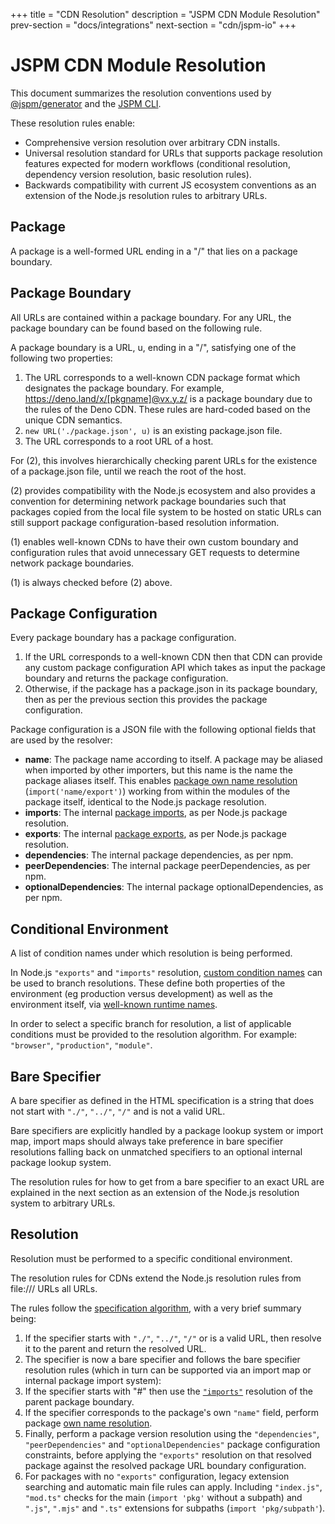 +++
title = "CDN Resolution"
description = "JSPM CDN Module Resolution"
prev-section = "docs/integrations"
next-section = "cdn/jspm-io"
+++

# JSPM CDN Module Resolution

This document summarizes the resolution conventions used by [@jspm/generator](/docs/generator/) and the [JSPM CLI](/docs/jspm-cli).

These resolution rules enable:

* Comprehensive version resolution over arbitrary CDN installs.
* Universal resolution standard for URLs that supports package resolution features expected for modern workflows (conditional resolution, dependency version resolution, basic resolution rules).
* Backwards compatibility with current JS ecosystem conventions as an extension of the Node.js resolution rules to arbitrary URLs.

## Package

A package is a well-formed URL ending in a "/" that lies on a package boundary.

## Package Boundary

All URLs are contained within a package boundary. For any URL, the package boundary can be found based on the following rule.

A package boundary is a URL, u, ending in a "/", satisfying one of the following two properties:

1. The URL corresponds to a well-known CDN package format which designates the package boundary. For example, https://deno.land/x/[pkgname]@vx.y.z/ is a package boundary due to the rules of the Deno CDN. These rules are hard-coded based on the unique CDN semantics.
2. `new URL('./package.json', u)` is an existing package.json file.
3. The URL corresponds to a root URL of a host.

For (2), this involves hierarchically checking parent URLs for the existence of a package.json file, until we reach the root of the host.

(2) provides compatibility with the Node.js ecosystem and also provides a convention for determining network package boundaries such that packages copied from the local file system to be hosted on static URLs can still support package configuration-based resolution information.

(1) enables well-known CDNs to have their own custom boundary and configuration rules that avoid unnecessary GET requests to determine network package boundaries.

(1) is always checked before (2) above.

## Package Configuration

Every package boundary has a package configuration.

1. If the URL corresponds to a well-known CDN then that CDN can provide any custom package configuration API which takes as input the package boundary and returns the package configuration.
2. Otherwise, if the package has a package.json in its package boundary, then as per the previous section this provides the package configuration.

Package configuration is a JSON file with the following optional fields that are used by the resolver:

* **name**: The package name according to itself. A package may be aliased when imported by other importers, but this name is the name the package aliases itself. This enables [package own name resolution](https://nodejs.org/dist/latest-v18.x/docs/api/packages.html#self-referencing-a-package-using-its-name) (`import('name/export')`) working from within the modules of the package itself, identical to the Node.js package resolution.
* **imports**: The internal [package imports](https://nodejs.org/dist/latest-v18.x/docs/api/packages.html#subpath-imports), as per Node.js package resolution.
* **exports**: The internal [package exports](https://nodejs.org/dist/latest-v18.x/docs/api/packages.html#subpath-exports), as per Node.js package resolution.
* **dependencies**: The internal package dependencies, as per npm.
* **peerDependencies**: The internal package peerDependencies, as per npm.
* **optionalDependencies**: The internal package optionalDependencies, as per npm.

## Conditional Environment

A list of condition names under which resolution is being performed.

In Node.js `"exports"` and `"imports"` resolution, [custom condition names](https://nodejs.org/dist/latest-v18.x/docs/api/packages.html#conditional-exports) can be used to branch resolutions. These define both properties of the environment (eg production versus development) as well as the environment itself, via [well-known runtime names](https://runtime-keys.proposal.wintercg.org/).

In order to select a specific branch for resolution, a list of applicable conditions must be provided to the resolution algorithm. For example: `"browser"`, `"production"`, `"module"`.

## Bare Specifier

A bare specifier as defined in the HTML specification is a string that does not start with `"./"`, `"../"`, `"/"` and is not a valid URL.

Bare specifiers are explicitly handled by a package lookup system or import map, import maps should always take preference in bare specifier resolutions falling back on unmatched specifiers to an optional internal package lookup system.

The resolution rules for how to get from a bare specifier to an exact URL are explained in the next section as an extension of the Node.js resolution system to arbitrary URLs.

## Resolution

Resolution must be performed to a specific conditional environment.

The resolution rules for CDNs extend the Node.js resolution rules from file:/// URLs all URLs.

The rules follow the [specification algorithm](https://nodejs.org/dist/latest-v18.x/docs/api/esm.html#resolution-algorithm), with a very brief summary being:

1. If the specifier starts with `"./"`, `"../"`, `"/"` or is a valid URL, then resolve it to the parent and return the resolved URL.
1. The specifier is now a bare specifier and follows the bare specifier resolution rules (which in turn can be supported via an import map or internal package import system):
  1. If the specifier starts with "#" then use the [`"imports"`](https://nodejs.org/dist/latest-v18.x/docs/api/packages.html#subpath-imports) resolution of the parent package boundary.
  1. If the specifier corresponds to the package's own `"name"` field, perform package [own name resolution](https://nodejs.org/dist/latest-v18.x/docs/api/packages.html#self-referencing-a-package-using-its-name).
  1. Finally, perform a package version resolution using the `"dependencies"`, `"peerDependencies"` and `"optionalDependencies"` package configuration constraints, before applying the `"exports"` resolution on that resolved package against the resolved package URL boundary configuration.
1. For packages with no `"exports"` configuration, legacy extension searching and automatic main file rules can apply. Including `"index.js"`, `"mod.ts"` checks for the main (`import 'pkg'` without a subpath) and `".js"`, `".mjs"` and `".ts"` extensions for subpaths (`import 'pkg/subpath'`).

